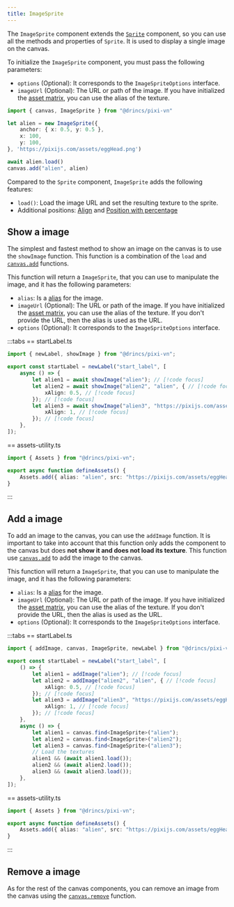 ```yaml
---
title: ImageSprite
---
```


The `ImageSprite` component extends the [`Sprite`](/start/canvas-components#base-components) component, so you can use all the methods and properties of `Sprite`. It is used to display a single image on the canvas.

To initialize the `ImageSprite` component, you must pass the following parameters:

* `options` (Optional): It corresponds to the `ImageSpriteOptions` interface.
* `imageUrl` (Optional): The URL or path of the image. If you have initialized the [asset matrix](/start/assets-management.md#initialize-the-asset-matrix-at-project-start), you can use the alias of the texture.

```ts
import { canvas, ImageSprite } from "@drincs/pixi-vn"

let alien = new ImageSprite({
    anchor: { x: 0.5, y: 0.5 },
    x: 100,
    y: 100,
}, 'https://pixijs.com/assets/eggHead.png')

await alien.load()
canvas.add("alien", alien)
```

Compared to the `Sprite` component, `ImageSprite` adds the following features:

* `load()`: Load the image URL and set the resulting texture to the sprite.
* Additional positions: [Align](/start/canvas-position.md) and [Position with percentage](/start/canvas-position.md)

## Show a image

The simplest and fastest method to show an image on the canvas is to use the `showImage` function. This function is a combination of the `load` and [`canvas.add`](/start/canvas-functions.md#add-a-canvas-component) functions.

This function will return a `ImageSprite`, that you can use to manipulate the image, and it has the following parameters:

* `alias`: Is a [alias](/start/canvas-alias.md) for the image.
* `imageUrl` (Optional): The URL or path of the image. If you have initialized the [asset matrix](/start/assets-management.md#initialize-the-asset-matrix-at-project-start), you can use the alias of the texture. If you don't provide the URL, then the alias is used as the URL.
* `options` (Optional): It corresponds to the `ImageSpriteOptions` interface.

:::tabs
== startLabel.ts

```ts
import { newLabel, showImage } from "@drincs/pixi-vn";

export const startLabel = newLabel("start_label", [
    async () => {
        let alien1 = await showImage("alien"); // [!code focus]
        let alien2 = await showImage("alien2", "alien", { // [!code focus]
            xAlign: 0.5, // [!code focus]
        }); // [!code focus]
        let alien3 = await showImage("alien3", "https://pixijs.com/assets/eggHead.png", { // [!code focus]
            xAlign: 1, // [!code focus]
        }); // [!code focus]
    },
]);
```

== assets-utility.ts

```ts
import { Assets } from "@drincs/pixi-vn";

export async function defineAssets() {
    Assets.add({ alias: "alien", src: "https://pixijs.com/assets/eggHead.png" });
}
```

:::

<Sandbox
  template="m9q8zk"
  entry="/src/labels/startLabel.ts,/src/utils/assets-utility.ts"
/>

## Add a image

To add an image to the canvas, you can use the `addImage` function. It is important to take into account that this function only adds the component to the canvas but does **not show it and does not load its texture**. This function use [`canvas.add`](/start/canvas-functions.md#add-a-canvas-component) to add the image to the canvas.

This function will return a `ImageSprite`, that you can use to manipulate the image, and it has the following parameters:

* `alias`: Is a [alias](/start/canvas-alias.md) for the image.
* `imageUrl` (Optional): The URL or path of the image. If you have initialized the [asset matrix](/start/assets-management.md#initialize-the-asset-matrix-at-project-start), you can use the alias of the texture. If you don't provide the URL, then the alias is used as the URL.
* `options` (Optional): It corresponds to the `ImageSpriteOptions` interface.

:::tabs
== startLabel.ts

```ts
import { addImage, canvas, ImageSprite, newLabel } from "@drincs/pixi-vn";

export const startLabel = newLabel("start_label", [
    () => {
        let alien1 = addImage("alien"); // [!code focus]
        let alien2 = addImage("alien2", "alien", { // [!code focus]
            xAlign: 0.5, // [!code focus]
        }); // [!code focus]
        let alien3 = addImage("alien3", "https://pixijs.com/assets/eggHead.png", { // [!code focus]
            xAlign: 1, // [!code focus]
        }); // [!code focus]
    },
    async () => {
        let alien1 = canvas.find<ImageSprite>("alien");
        let alien2 = canvas.find<ImageSprite>("alien2");
        let alien3 = canvas.find<ImageSprite>("alien3");
        // Load the textures
        alien1 && (await alien1.load());
        alien2 && (await alien2.load());
        alien3 && (await alien3.load());
    },
]);
```

== assets-utility.ts

```ts
import { Assets } from "@drincs/pixi-vn";

export async function defineAssets() {
    Assets.add({ alias: "alien", src: "https://pixijs.com/assets/eggHead.png" });
}
```

:::

<Sandbox
  template="5f3jcr"
  entry="/src/labels/startLabel.ts,/src/utils/assets-utility.ts"
/>

## Remove a image

As for the rest of the canvas components, you can remove an image from the canvas using the [`canvas.remove`](/start/canvas-functions#remove-a-canvas-component) function.
